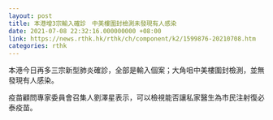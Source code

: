 ```yaml
---
layout: post
title: 本港增3宗輸入確診　中美樓圍封檢測未發現有人感染
date: 2021-07-08 22:32:16.000000000 +08:00
link: https://news.rthk.hk/rthk/ch/component/k2/1599876-20210708.htm
categories: rthk
---
```


本港今日再多三宗新型肺炎確診，全部是輸入個案；大角咀中美樓圍封檢測，並無發現有人感染。

疫苗顧問專家委員會召集人劉澤星表示，可以檢視能否讓私家醫生為市民注射復必泰疫苗。
